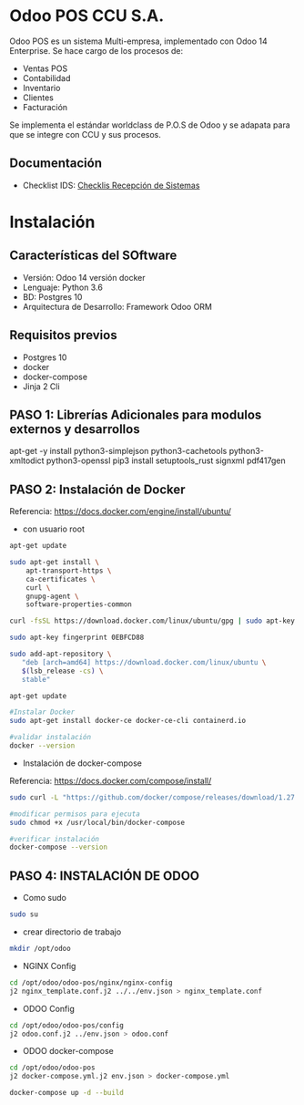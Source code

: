 # Odoo POS CCU S.A.

Odoo POS es un sistema Multi-empresa, implementado con Odoo 14 Enterprise.
Se hace cargo de los procesos de:
* Ventas POS
* Contabilidad
* Inventario
* Clientes
* Facturación

Se implementa el estándar worldclass de P.O.S de Odoo y se adapata para que se integre con CCU y sus procesos.

## Documentación
* Checklist IDS: [Checklis Recepción de Sistemas](http://gitlab.ccu.cl/odoo-pos/odoo-pos/wikis/checklist-ids)


# Instalación

## Características del SOftware

- Versión: Odoo 14 versión docker
- Lenguaje: Python 3.6
- BD: Postgres 10
- Arquitectura de Desarrollo: Framework Odoo ORM 


## Requisitos previos

- Postgres 10
- docker
- docker-compose 
- Jinja 2 Cli

## PASO 1: Librerías Adicionales para modulos externos y desarrollos

apt-get -y install python3-simplejson python3-cachetools python3-xmltodict python3-openssl 
pip3 install setuptools_rust signxml pdf417gen

## PASO 2: Instalación de Docker

Referencia: https://docs.docker.com/engine/install/ubuntu/

- con usuario root

```bash
apt-get update

sudo apt-get install \
    apt-transport-https \
    ca-certificates \
    curl \
    gnupg-agent \
    software-properties-common

curl -fsSL https://download.docker.com/linux/ubuntu/gpg | sudo apt-key add -

sudo apt-key fingerprint 0EBFCD88

sudo add-apt-repository \
   "deb [arch=amd64] https://download.docker.com/linux/ubuntu \
   $(lsb_release -cs) \
   stable"

apt-get update

#Instalar Docker
sudo apt-get install docker-ce docker-ce-cli containerd.io

#validar instalación
docker --version
```

- Instalación de docker-compose

Referencia: https://docs.docker.com/compose/install/

```bash
sudo curl -L "https://github.com/docker/compose/releases/download/1.27.4/docker-compose-$(uname -s)-$(uname -m)" -o /usr/local/bin/docker-compose

#modificar permisos para ejecuta
sudo chmod +x /usr/local/bin/docker-compose

#verificar instalación
docker-compose --version
```

## PASO 4: INSTALACIÓN DE ODOO

- Como sudo

```bash
sudo su
```

- crear directorio de trabajo

```bash
mkdir /opt/odoo
```

- NGINX Config

```bash
cd /opt/odoo/odoo-pos/nginx/nginx-config
j2 nginx_template.conf.j2 ../../env.json > nginx_template.conf
```

- ODOO Config

```bash
cd /opt/odoo/odoo-pos/config
j2 odoo.conf.j2 ../env.json > odoo.conf
```

- ODOO docker-compose

```bash
cd /opt/odoo/odoo-pos
j2 docker-compose.yml.j2 env.json > docker-compose.yml

docker-compose up -d --build
```
